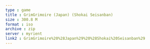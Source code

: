 ```yaml
---
type : game
title : GrimGrimoire (Japan) (Shokai Seisanban)
size : 300.8 M
format : iso
archive : zip
server : myrient
link2 : GrimGrimoire%20%28Japan%29%20%28Shokai%20Seisanban%29
---
```

